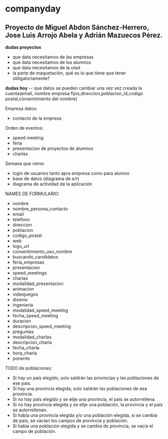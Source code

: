 # companyday
## Proyecto de Miguel Abdon Sánchez-Herrero, Jose Luis Arrojo Abela y Adrián Mazuecos Pérez.




**dudas proyectos**

- que data necesitamos de las empresas
- que data necesitamos de los alumnos
- que data necesitamos de la utad
- la parte de maquetación, qué es lo que tiene que tener obligatoriamente?

**dudas hoy**
-- que datos se pueden cambiar una vez vez creada la cuenta(email, nombre empresa fijos,direccion,poblacion_id,codigo postal,consentimiento del nombre)

Empresa datos:

- contacto de la empresa

Orden de eventos:

- speed meeting
- feria
- presentacion de proyectos de alumnos
- charlas

Semana que viene:

- login de usuarios tanto apra empresa como para alumno
- base de datos (diagrama de e/r)
- diagrama de actividad de la aplicación

NAMES DE FORMULARIO:

- nombre
- nombre_persona_contacto
- email
- telefono
- direccion
- poblacion
- codigo_postal
- web
- logo_url
- consentimiento_uso_nombre
- buscando_candidatos
- feria_empresas
- presentacion
- speed_meetings
- charlas
- modalidad_presentacion
- animacion
- videojuegos
- disenio
- ingenieria
- modalidad_speed_meeting
- fecha_speed_meeting
- duracion
- descripcion_speed_meeting
- preguntas
- modalidad_charlas
- descripcion_charla
- fecha_charla
- hora_charla
- ponente

TODO de poblaciones:

- Si hay un país elegido, solo saldrán las provincias y las poblaciones de ese país.
- Si hay una provincia elegida, solo saldrán las poblaciones de esa provincia.
- Si no hay país elegido y se elije una provincia, el país se autorrellena.
- Si no hay provincia elegida y se elije una población, la provincia y el país se autorrellenan.
- Si había una provincia elegida y/o una población elegida, si se cambia de país, se vacían los campos de provincia y población.
- Si había una población elegida y se cambia de provincia, se vacía el campo de población.
